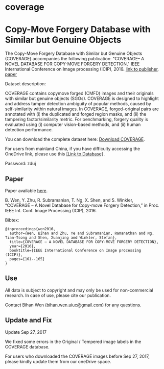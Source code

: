 # coverage
Copy-Move Forgery Database with Similar but Genuine Objects
=============

The Copy-Move Forgery Database with Similar but Genuine Objects (COVERAGE) accompanies the following publication: "COVERAGE– A NOVEL DATABASE FOR COPY-MOVE FORGERY DETECTION," IEEE International Conference on Image processing (ICIP), 2016. [link to publisher](http://ieeexplore.ieee.org/abstract/document/7532339/), [paper](https://stefan.winklerbros.net/Publications/icip2016b.pdf)

Dataset description:

COVERAGE contains copymove forged (CMFD) images and their originals with similar but genuine objects (SGOs). COVERAGE is designed to highlight and address tamper detection ambiguity of popular methods, caused by self-similarity within natural images. In COVERAGE, forged–original pairs are annotated with (i) the duplicated and forged region masks, and (ii) the tampering factor/similarity metric. For benchmarking, forgery quality is evaluated using (i) computer vision-based methods, and (ii) human detection performance.

You can download the complete dataset here: [Download COVERAGE](https://1drv.ms/f/s!AggVhXcCj1FLhUUyUrqSpV_yI_GH).

For users from mainland China, if you have difficulty accessing the OneDrive link, please use this [[Link to Database]](https://pan.baidu.com/s/11i_swrFveLc9uZr1eR006Q) .

Password: zduj

Paper
-----
Paper available [here](https://stefan.winklerbros.net/Publications/icip2016b.pdf).

B. Wen, Y. Zhu, R. Subramanian, T. Ng, X. Shen, and S. Winkler, “COVERAGE – A Novel Database for Copy-move Forgery Detection,” in Proc. IEEE Int. Conf. Image Processing (ICIP), 2016.

Bibtex:
```
@inproceedings{wen2016,
  author={Wen, Bihan and Zhu, Ye and Subramanian, Ramanathan and Ng, Tian-Tsong and Shen, Xuanjing and Winkler, Stefan},
  title={COVERAGE – A NOVEL DATABASE FOR COPY-MOVE FORGERY DETECTION},
  year={2016},
  booktitle={IEEE International Conference on Image processing (ICIP)},
  pages={161--165}
}
```

Use
---
All data is subject to copyright and may only be used for non-commercial research. In case of use, please cite our publication.

Contact Bihan Wen (bihan.wen.uiuc@gmail.com) for any questions.

Update and Fix
-----
Update Sep 27, 2017

We fixed some errors in the Original / Tempered image labels in the COVERAGE database. 

For users who downloaded the COVERAGE images before Sep 27, 2017, please kindly update them from our oneDrive space.


